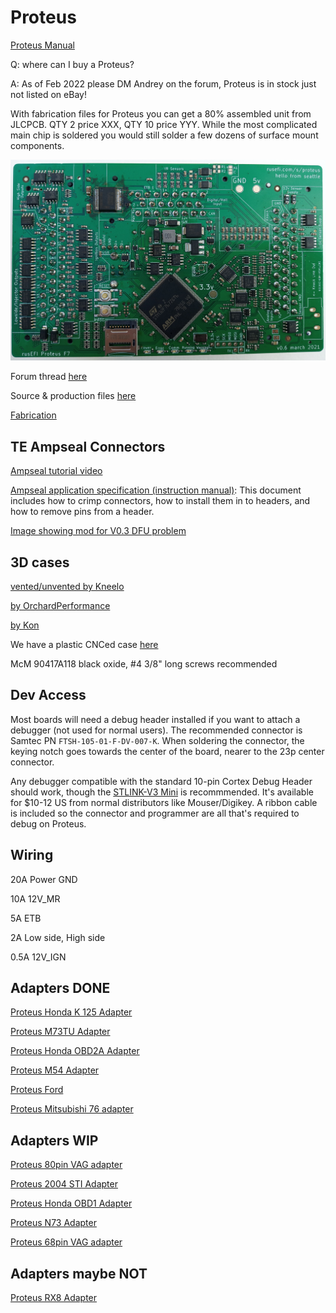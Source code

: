 # Proteus

[Proteus Manual](Proteus-Manual)

Q: where can I buy a Proteus?

A: As of Feb 2022 please DM Andrey on the forum, Proteus is in stock just not listed on eBay!

With fabrication files for Proteus you can get a 80% assembled unit from JLCPCB. QTY 2 price XXX, QTY 10 price YYY.
While the most complicated main chip is soldered you would still solder a few dozens of surface mount components.

![x](Hardware/Proteus/Hardware-Proteus-0.6-top.jpg)  

Forum thread [here](https://rusefi.com/forum/viewtopic.php?f=4&t=1646)

Source & production files [here](https://github.com/mck1117/proteus/)

[Fabrication](Hardware-Proteus-Fabrication)

## TE Ampseal Connectors

[Ampseal tutorial video](https://www.youtube.com/watch?v=24bNFu7a9lc)

[Ampseal application specification (instruction manual)](https://www.te.com/commerce/DocumentDelivery/DDEController?Action=showdoc&DocId=Specification+Or+Standard%7F114-16016%7FM%7Fpdf%7FEnglish%7FENG_SS_114-16016_M.pdf%7FN-A): This document includes how to crimp connectors, how to install them in to headers, and how to remove pins from a header.

[Image showing mod for V0.3 DFU problem](Images/Proteus_DFU_Hack.jpg)

<a name="3d_cases"/>

## 3D cases

[vented/unvented by Kneelo](Hardware/Proteus/Proteus_0.3_case_by_kneelo.zip)

[by OrchardPerformance](https://rusefi.com/forum/download/file.php?id=7242)

[by Kon](https://github.com/ksmola/proteus-case)

We have a plastic CNCed case [here](https://www.ebay.com/itm/333958050504)

McM 90417A118
black oxide, #4 3/8" long screws recommended

<a name="dev"/>

## Dev Access

Most boards will need a debug header installed if you want to attach a debugger (not used for normal users).  The recommended connector is Samtec PN `FTSH-105-01-F-DV-007-K`.  When soldering the connector, the keying notch goes towards the center of the board, nearer to the 23p center connector.

Any debugger compatible with the standard 10-pin Cortex Debug Header should work, though the [STLINK-V3 Mini](https://www.st.com/en/development-tools/stlink-v3mini.html) is recommmended.  It's available for $10-12 US from normal distributors like Mouser/Digikey.  A ribbon cable is included so the connector and programmer are all that's required to debug on Proteus.

## Wiring

20A Power GND

10A 12V_MR

5A ETB

2A Low side, High side

0.5A 12V_IGN

## Adapters DONE

[Proteus Honda K 125 Adapter](https://github.com/rusefi/proteus-Honda-K-125-adapter)

[Proteus M73TU Adapter](https://github.com/rusefi/proteus-m73tu-adapter)

[Proteus Honda OBD2A Adapter](https://github.com/rusefi/proteus-Honda-OBD2A-adapter)

[Proteus M54 Adapter](https://github.com/rusefi/proteus-M54-adapter)

[Proteus Ford](https://github.com/rusefi/proteus-mustang5.0-60-pin)

[Proteus Mitsubishi 76 adapter](https://github.com/rusefi/proteus-mitsubishi76-adapter)

## Adapters WIP

[Proteus 80pin VAG adapter](https://github.com/rusefi/proteus-80-pin-vag-adapter)

[Proteus 2004 STI Adapter](https://github.com/rusefi/proteus-2004sti-adapter)

[Proteus Honda OBD1 Adapter](https://github.com/rusefi/proteus-Honda-OBD1-adapter/)

[Proteus N73 Adapter](https://github.com/rusefi/proteus-N73-adapter/)

[Proteus 68pin VAG adapter](https://github.com/rusefi/proteus-68-pin-vag-adapter)

## Adapters maybe NOT

[Proteus RX8 Adapter](https://github.com/rusefi/proteus-rx8-adapter)
